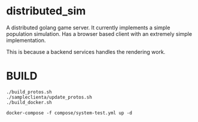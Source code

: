 # distributed_sim
A distributed golang game server. It currently implements a simple population simulation. Has a browser based client with an extremely simple implementation.

This is because a backend services handles the rendering work.

# BUILD

```
./build_protos.sh
./sampleclienta/update_protos.sh
./build_docker.sh

docker-compose -f compose/system-test.yml up -d
```
